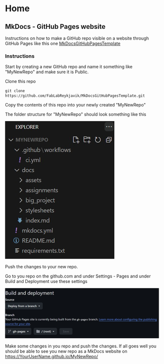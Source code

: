 # Home

## MkDocs - GitHub Pages website

Instructions on how to make a GitHub repo visible on a website through GitHub Pages like this one [MkDocsGitHubPagesTemplate](https://fablabreykjavik.github.io/MkDocsGitHubPagesTemplate/)

### Instructions

Start by creating a new GitHub repo and name it something like "MyNewRepo" and make sure it is Public. 

Clone this repo

```
git clone https://github.com/FabLabReykjavik/MkDocsGitHubPagesTemplate.git
```

Copy the contents of this repo into your newly created "MyNewRepo"

The folder structure for "MyNewRepo" should look something like this

![](../assets/images/repoFolderStructure.jpg)

Push the changes to your new repo.

Go to you repo on the github.com and under Settings - Pages and under Build and Deployment use these settings

![](../assets/images/githubSettingsPages.jpg)

Make some changes in you repo and push the changes. If all goes well you should be able to see you new repo as a MkDocs website on https://YourUserName.github.io/MyNewRepo/
